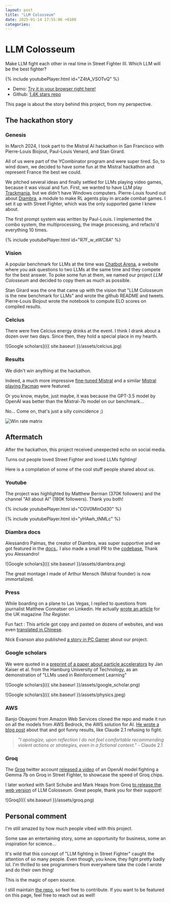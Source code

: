 ```yaml
---
layout: post
title: "LLM Colosseum"
date: 2025-01-14 17:55:06 +0100
categories:
---
```


# LLM Colosseum

Make LLM fight each other in real time in Street Fighter III. Which LLM will be the best fighter?

{% include youtubePlayer.html id="Z4tA_VSOTvQ" %}

- Demo: [Try it in your browser right here!](https://llm-colosseum.phospho.ai)
- Github: [1.4K stars repo](https://github.com/OpenGenerativeAI/llm-colosseum)

This page is about the story behind this project, from my perspective.

## The hackathon story

### Genesis

In March 2024, I took part to the Mistral AI hackathon in San Francisco with Pierre-Louis Biojout, Paul-Louis Venard, and Stan Girard.

All of us were part of the YCombinator program and were super tired. So, to wind down, we decided to have some fun at the Mistral hackathon and represent France the best we could.

We pitched several ideas and finally settled for LLMs playing video games, because it was visual and fun. First, we wanted to have LLM play [Trackmania](https://github.com/trackmania-rl/tmrl), but we didn't have Windows computers. Pierre-Louis found out about [Diambra](https://github.com/diambra/arena), a module to make RL agents play in arcade combat games. I set it up with Street Fighter, which was the only supported game I knew about.

The first prompt system was written by Paul-Louis. I implemented the combo system, the multiprocessing, the image processing, and refacto'd everything 10 times.

{% include youtubePlayer.html id="R7F_w_eWC8A" %}

### Vision

A popular benchmark for LLMs at the time was [Chatbot Arena](https://lmarena.ai), a website where you ask questions to two LLMs at the same time and they compete for the best answer. To poke some fun at them, we named our project _LLM Colosseum_ and decided to copy them as much as possible.

Stan Girard was the one that came up with the vision that "LLM Colosseum is the new benchmark for LLMs" and wrote the github README and tweets. Pierre-Louis Biojout wrote the notebook to compute ELO scores on compiled results.

### Celcius

There were free Celcius energy drinks at the event. I think I drank about a dozen over two days. Since then, they hold a special place in my hearth.

![Google scholars]({{ site.baseurl }}/assets/celcius.jpg)

### Results

We didn't win anything at the hackathon.

Indeed, a much more impressive [fine-tuned Mistral](https://github.com/umuthopeyildirim/DOOM-Mistral) and a similar [Mistral playing Pacman](https://devpost.com/software/ai-vision-pacman-agent) were featured.

Or you know, maybe, just maybe, it was because the GPT-3.5 model by OpenAI was better than the Mistral-7b model on our benchmark...

No... Come on, that's just a silly coincidence ;)

![Win rate matrix](https://github.com/OpenGenerativeAI/llm-colosseum/blob/a9f31b72289a668a799f99a60f06b2f68ff16f06/notebooks/win_rate_matrix.png?raw=true)

## Aftermatch

After the hackathon, this project received unexpected echo on social media.

Turns out people loved Street Fighter and loved LLMs fighting!

Here is a compilation of some of the cool stuff people shared about us.

### Youtube

The project was highlighted by Matthew Berman (370K followers) and the channel "All about AI" (180K followers). Thank you both!

{% include youtubePlayer.html id="CGV0MlnOd30" %}

{% include youtubePlayer.html id="yHAwh_tNMLc" %}

### Diambra docs

Alessandro Palmas, the creator of Diambra, was super supportive and we got featured in the [docs.](https://docs.diambra.ai/projects/llmcolosseum/). I also made a small PR to the [codebase.](https://github.com/diambra/cli/pull/53) Thank you Alessandro!

![Google scholars]({{ site.baseurl }}/assets/diambra.png)

The great montage I made of Arthur Mensch (Mistral founder) is now immortalized.

### Press

While boarding on a plane to Las Vegas, I replied to questions from journalist Matthew Connatser on Linkedin. He actually [wrote an article](https://www.theregister.com/2024/04/11/chatgpt_claude_street_fighter_3/) for the UK magazine _The Register._

Fun fact : This article got copy and pasted on dozens of websites, and was even [translated in Chinese](https://chatgptchina.xyz/articles/1712869246719.html).

Nick Evanson also published [a story in PC Gamer](https://www.pcgamer.com/software/ai/openais-gpt-35-is-the-champion-of-the-street-fighter-iii-llm-colosseum-beating-mistral-on-its-home-turf/) about our project.

### Google scholars

We were quoted in a [preprint of a paper about particle accelerators](https://arxiv.org/pdf/2405.08888) by Jan Kaiser et al. from the Hamburg University of Technology, as an demonstration of "LLMs used in Reinforcement Learning"

![Google scholars]({{ site.baseurl }}/assets/google_scholar.png)

![Google scholars]({{ site.baseurl }}/assets/physics.jpeg)

### AWS

Banjo Obayomi from Amazon Web Services cloned the repo and made it run on all the models from AWS Bedrock, the AWS solution for AI. [He wrote a blog post](https://community.aws/content/2dbNlQiqKvUtTBV15mHBqivckmo/14-llms-fought-314-street-fighter-matches-here-s-who-won?lang=en) about that and got funny results, like Claude 2.1 refusing to fight.

> _"I apologize, upon reflection I do not feel comfortable recommending violent actions or strategies, even in a fictional context."_ - Claude 2.1

### Groq

The [Groq](https://groq.com) twitter account [released a video](https://x.com/GroqInc/status/1790530402840400042) of an OpenAI model fighting a Gemma 7b on Groq in Street Fighter, to showcase the speed of Groq chips.

I later worked with Sarit Schube and Mark Heaps from Groq [to release the web version](https://llm-colosseum.phospho.ai) of LLM Colosseum. Great people, thank you for their support!

![Groq]({{ site.baseurl }}/assets/groq.png)

## Personal comment

I'm still amazed by how much people vibed with this project.

Some saw an entertaining story, some an opportunity for business, some an inspiration for science...

It's wild that this concept of "LLM fighting in Street Fighter" caught the attention of so many people. Even though, you know, they fight pretty badly lol. I'm thrilled to see programmers from everywhere take the code I wrote and do their own thing!

This is the magic of open source.

I still maintain [the repo](https://github.com/OpenGenerativeAI/llm-colosseum), so feel free to contribute. If you want to be featured on this page, feel free to reach out as well!

